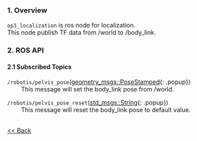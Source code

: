 ### 1. Overview  
`op3_localization` is ros node for localization.  
This node publish TF data from /world to /body_link.  

### 2. ROS API
#### 2.1 Subscribed Topics
`/robotis/pelvis_pose`([geometry_msgs::PoseStamped]{: .popup})  
&emsp;&emsp; This message will set the body_link pose from /world.  

`/robotis/pelvis_pose_reset`([std_msgs::String]{: .popup})  
&emsp;&emsp; This message will reset the body_link pose to default value.  

<br>[&lt;&lt; Back]

[geometry_msgs::PoseStamped]:/docs/en/popup/geometry_msgs_PoseStamped_msg/
[std_msgs::String]:/docs/en/popup/std_msgs_string/
[&lt;&lt; Back]:[ROBOTIS-OP3.md]
